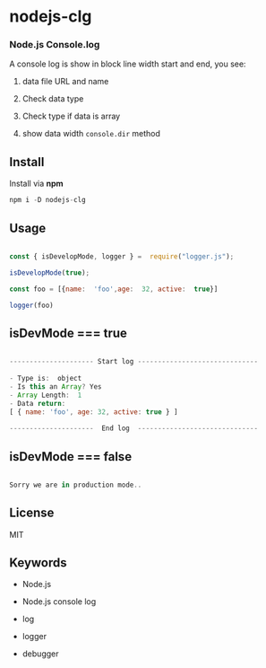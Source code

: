 
  

  

# nodejs-clg
### Node.js Console.log

  

  

A console log is show in block line width start and end, you see:

  

  

1. data file URL and name

  

2. Check data type

  

3. Check type if data is array

  

4. show data width `console.dir` method

  

  

## Install

  

Install via **npm**

  

``` javascript
npm i -D nodejs-clg
```

  

  

## Usage

  

  

``` javascript

const { isDevelopMode, logger } =  require("logger.js");

isDevelopMode(true);

const foo = [{name:  'foo',age:  32, active:  true}]

logger(foo)

```

  

## isDevMode === true

  

``` javascript

--------------------- Start log ------------------------------
 
- Type is:  object
- Is this an Array? Yes
- Array Length:  1
- Data return: 
[ { name: 'foo', age: 32, active: true } ]
 
---------------------  End log  ------------------------------

```

  
  ## isDevMode === false

  

``` javascript

Sorry we are in production mode..

```
  

## License

  

MIT

  

  

## Keywords

  

  

- Node.js

- Node.js console log

- log

- logger

- debugger
